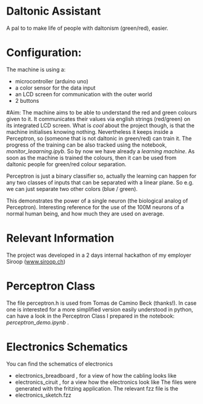 # Daltonic Assistant
A pal to to make life of people with daltonism (green/red), easier.

# Configuration:
The machine is using a:
* microcontroller (arduino uno) 
* a color sensor  for the data input
* an LCD screen for communication with the outer world
* 2 buttons

#Aim:
The machine aims to be able to understand the red and green colours given to it.
It communicates their values via english strings (red/green) on its integrated LCD screen.
What is _cool_ about the project though, is that the machine initialises knowing nothing. 
Nevertheless it keeps inside a Perceptron, so (someone that is not daltonic in green/red) can train it. 
The progress of the training can be also tracked using the notebook, _monitor_leaarning.ipyb_.
So by now we have already a _learning machine_.
As soon as the machine is trained the colours, then it can be used from daltonic people for green/red colour separation.

Perceptron is just a binary classifier so, actually the learning can happen for any two classes of inputs that can be separated with a linear plane. So e.g. we can just separate two other colors (blue / green).

This demonstrates the power of a single neuron (the biological analog of Perceptron). 
Interesting reference for the use of the 100M neurons of a normal human being, and how much they are used on average. 


# Relevant Information  
The project was developed in a 2 days internal hackathon of my employer Siroop (www.siroop.ch)


 # Perceptron Class
 The file perceptron.h is used from Tomas de Camino Beck (thanks!).
 In case one is interested for a more simplified version easily understood in python, can have a look in the 
 Perceptron Class I prepared in the notebook: _perceptron_demo.ipynb_ .


# Electronics Schematics
You can find the schematics of electronics
* electronics_breadboard , for a view of how the cabling looks like 
* electronics_ciruit , for a view how the electronics look like
The files were generated with the fritzing application. 
The relevant fzz file is the
* electronics_sketch.fzz
 
  
